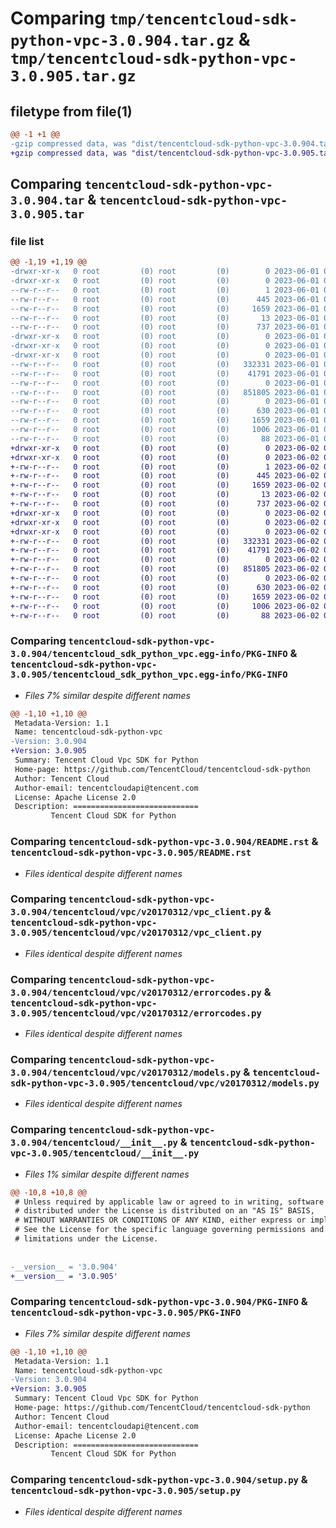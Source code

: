 # Comparing `tmp/tencentcloud-sdk-python-vpc-3.0.904.tar.gz` & `tmp/tencentcloud-sdk-python-vpc-3.0.905.tar.gz`

## filetype from file(1)

```diff
@@ -1 +1 @@
-gzip compressed data, was "dist/tencentcloud-sdk-python-vpc-3.0.904.tar", last modified: Thu Jun  1 02:50:55 2023, max compression
+gzip compressed data, was "dist/tencentcloud-sdk-python-vpc-3.0.905.tar", last modified: Fri Jun  2 00:44:03 2023, max compression
```

## Comparing `tencentcloud-sdk-python-vpc-3.0.904.tar` & `tencentcloud-sdk-python-vpc-3.0.905.tar`

### file list

```diff
@@ -1,19 +1,19 @@
-drwxr-xr-x   0 root         (0) root         (0)        0 2023-06-01 02:50:55.000000 tencentcloud-sdk-python-vpc-3.0.904/
-drwxr-xr-x   0 root         (0) root         (0)        0 2023-06-01 02:50:55.000000 tencentcloud-sdk-python-vpc-3.0.904/tencentcloud_sdk_python_vpc.egg-info/
--rw-r--r--   0 root         (0) root         (0)        1 2023-06-01 02:50:55.000000 tencentcloud-sdk-python-vpc-3.0.904/tencentcloud_sdk_python_vpc.egg-info/dependency_links.txt
--rw-r--r--   0 root         (0) root         (0)      445 2023-06-01 02:50:55.000000 tencentcloud-sdk-python-vpc-3.0.904/tencentcloud_sdk_python_vpc.egg-info/SOURCES.txt
--rw-r--r--   0 root         (0) root         (0)     1659 2023-06-01 02:50:55.000000 tencentcloud-sdk-python-vpc-3.0.904/tencentcloud_sdk_python_vpc.egg-info/PKG-INFO
--rw-r--r--   0 root         (0) root         (0)       13 2023-06-01 02:50:55.000000 tencentcloud-sdk-python-vpc-3.0.904/tencentcloud_sdk_python_vpc.egg-info/top_level.txt
--rw-r--r--   0 root         (0) root         (0)      737 2023-06-01 02:50:55.000000 tencentcloud-sdk-python-vpc-3.0.904/README.rst
-drwxr-xr-x   0 root         (0) root         (0)        0 2023-06-01 02:50:55.000000 tencentcloud-sdk-python-vpc-3.0.904/tencentcloud/
-drwxr-xr-x   0 root         (0) root         (0)        0 2023-06-01 02:50:55.000000 tencentcloud-sdk-python-vpc-3.0.904/tencentcloud/vpc/
-drwxr-xr-x   0 root         (0) root         (0)        0 2023-06-01 02:50:55.000000 tencentcloud-sdk-python-vpc-3.0.904/tencentcloud/vpc/v20170312/
--rw-r--r--   0 root         (0) root         (0)   332331 2023-06-01 02:50:55.000000 tencentcloud-sdk-python-vpc-3.0.904/tencentcloud/vpc/v20170312/vpc_client.py
--rw-r--r--   0 root         (0) root         (0)    41791 2023-06-01 02:50:55.000000 tencentcloud-sdk-python-vpc-3.0.904/tencentcloud/vpc/v20170312/errorcodes.py
--rw-r--r--   0 root         (0) root         (0)        0 2023-06-01 02:50:55.000000 tencentcloud-sdk-python-vpc-3.0.904/tencentcloud/vpc/v20170312/__init__.py
--rw-r--r--   0 root         (0) root         (0)   851805 2023-06-01 02:50:55.000000 tencentcloud-sdk-python-vpc-3.0.904/tencentcloud/vpc/v20170312/models.py
--rw-r--r--   0 root         (0) root         (0)        0 2023-06-01 02:50:55.000000 tencentcloud-sdk-python-vpc-3.0.904/tencentcloud/vpc/__init__.py
--rw-r--r--   0 root         (0) root         (0)      630 2023-06-01 02:50:55.000000 tencentcloud-sdk-python-vpc-3.0.904/tencentcloud/__init__.py
--rw-r--r--   0 root         (0) root         (0)     1659 2023-06-01 02:50:55.000000 tencentcloud-sdk-python-vpc-3.0.904/PKG-INFO
--rw-r--r--   0 root         (0) root         (0)     1006 2023-06-01 02:50:55.000000 tencentcloud-sdk-python-vpc-3.0.904/setup.py
--rw-r--r--   0 root         (0) root         (0)       88 2023-06-01 02:50:55.000000 tencentcloud-sdk-python-vpc-3.0.904/setup.cfg
+drwxr-xr-x   0 root         (0) root         (0)        0 2023-06-02 00:44:03.000000 tencentcloud-sdk-python-vpc-3.0.905/
+drwxr-xr-x   0 root         (0) root         (0)        0 2023-06-02 00:44:03.000000 tencentcloud-sdk-python-vpc-3.0.905/tencentcloud_sdk_python_vpc.egg-info/
+-rw-r--r--   0 root         (0) root         (0)        1 2023-06-02 00:44:03.000000 tencentcloud-sdk-python-vpc-3.0.905/tencentcloud_sdk_python_vpc.egg-info/dependency_links.txt
+-rw-r--r--   0 root         (0) root         (0)      445 2023-06-02 00:44:03.000000 tencentcloud-sdk-python-vpc-3.0.905/tencentcloud_sdk_python_vpc.egg-info/SOURCES.txt
+-rw-r--r--   0 root         (0) root         (0)     1659 2023-06-02 00:44:03.000000 tencentcloud-sdk-python-vpc-3.0.905/tencentcloud_sdk_python_vpc.egg-info/PKG-INFO
+-rw-r--r--   0 root         (0) root         (0)       13 2023-06-02 00:44:03.000000 tencentcloud-sdk-python-vpc-3.0.905/tencentcloud_sdk_python_vpc.egg-info/top_level.txt
+-rw-r--r--   0 root         (0) root         (0)      737 2023-06-02 00:44:02.000000 tencentcloud-sdk-python-vpc-3.0.905/README.rst
+drwxr-xr-x   0 root         (0) root         (0)        0 2023-06-02 00:44:03.000000 tencentcloud-sdk-python-vpc-3.0.905/tencentcloud/
+drwxr-xr-x   0 root         (0) root         (0)        0 2023-06-02 00:44:03.000000 tencentcloud-sdk-python-vpc-3.0.905/tencentcloud/vpc/
+drwxr-xr-x   0 root         (0) root         (0)        0 2023-06-02 00:44:03.000000 tencentcloud-sdk-python-vpc-3.0.905/tencentcloud/vpc/v20170312/
+-rw-r--r--   0 root         (0) root         (0)   332331 2023-06-02 00:44:02.000000 tencentcloud-sdk-python-vpc-3.0.905/tencentcloud/vpc/v20170312/vpc_client.py
+-rw-r--r--   0 root         (0) root         (0)    41791 2023-06-02 00:44:02.000000 tencentcloud-sdk-python-vpc-3.0.905/tencentcloud/vpc/v20170312/errorcodes.py
+-rw-r--r--   0 root         (0) root         (0)        0 2023-06-02 00:44:02.000000 tencentcloud-sdk-python-vpc-3.0.905/tencentcloud/vpc/v20170312/__init__.py
+-rw-r--r--   0 root         (0) root         (0)   851805 2023-06-02 00:44:02.000000 tencentcloud-sdk-python-vpc-3.0.905/tencentcloud/vpc/v20170312/models.py
+-rw-r--r--   0 root         (0) root         (0)        0 2023-06-02 00:44:02.000000 tencentcloud-sdk-python-vpc-3.0.905/tencentcloud/vpc/__init__.py
+-rw-r--r--   0 root         (0) root         (0)      630 2023-06-02 00:44:02.000000 tencentcloud-sdk-python-vpc-3.0.905/tencentcloud/__init__.py
+-rw-r--r--   0 root         (0) root         (0)     1659 2023-06-02 00:44:03.000000 tencentcloud-sdk-python-vpc-3.0.905/PKG-INFO
+-rw-r--r--   0 root         (0) root         (0)     1006 2023-06-02 00:44:02.000000 tencentcloud-sdk-python-vpc-3.0.905/setup.py
+-rw-r--r--   0 root         (0) root         (0)       88 2023-06-02 00:44:03.000000 tencentcloud-sdk-python-vpc-3.0.905/setup.cfg
```

### Comparing `tencentcloud-sdk-python-vpc-3.0.904/tencentcloud_sdk_python_vpc.egg-info/PKG-INFO` & `tencentcloud-sdk-python-vpc-3.0.905/tencentcloud_sdk_python_vpc.egg-info/PKG-INFO`

 * *Files 7% similar despite different names*

```diff
@@ -1,10 +1,10 @@
 Metadata-Version: 1.1
 Name: tencentcloud-sdk-python-vpc
-Version: 3.0.904
+Version: 3.0.905
 Summary: Tencent Cloud Vpc SDK for Python
 Home-page: https://github.com/TencentCloud/tencentcloud-sdk-python
 Author: Tencent Cloud
 Author-email: tencentcloudapi@tencent.com
 License: Apache License 2.0
 Description: ============================
         Tencent Cloud SDK for Python
```

### Comparing `tencentcloud-sdk-python-vpc-3.0.904/README.rst` & `tencentcloud-sdk-python-vpc-3.0.905/README.rst`

 * *Files identical despite different names*

### Comparing `tencentcloud-sdk-python-vpc-3.0.904/tencentcloud/vpc/v20170312/vpc_client.py` & `tencentcloud-sdk-python-vpc-3.0.905/tencentcloud/vpc/v20170312/vpc_client.py`

 * *Files identical despite different names*

### Comparing `tencentcloud-sdk-python-vpc-3.0.904/tencentcloud/vpc/v20170312/errorcodes.py` & `tencentcloud-sdk-python-vpc-3.0.905/tencentcloud/vpc/v20170312/errorcodes.py`

 * *Files identical despite different names*

### Comparing `tencentcloud-sdk-python-vpc-3.0.904/tencentcloud/vpc/v20170312/models.py` & `tencentcloud-sdk-python-vpc-3.0.905/tencentcloud/vpc/v20170312/models.py`

 * *Files identical despite different names*

### Comparing `tencentcloud-sdk-python-vpc-3.0.904/tencentcloud/__init__.py` & `tencentcloud-sdk-python-vpc-3.0.905/tencentcloud/__init__.py`

 * *Files 1% similar despite different names*

```diff
@@ -10,8 +10,8 @@
 # Unless required by applicable law or agreed to in writing, software
 # distributed under the License is distributed on an "AS IS" BASIS,
 # WITHOUT WARRANTIES OR CONDITIONS OF ANY KIND, either express or implied.
 # See the License for the specific language governing permissions and
 # limitations under the License.
 
 
-__version__ = '3.0.904'
+__version__ = '3.0.905'
```

### Comparing `tencentcloud-sdk-python-vpc-3.0.904/PKG-INFO` & `tencentcloud-sdk-python-vpc-3.0.905/PKG-INFO`

 * *Files 7% similar despite different names*

```diff
@@ -1,10 +1,10 @@
 Metadata-Version: 1.1
 Name: tencentcloud-sdk-python-vpc
-Version: 3.0.904
+Version: 3.0.905
 Summary: Tencent Cloud Vpc SDK for Python
 Home-page: https://github.com/TencentCloud/tencentcloud-sdk-python
 Author: Tencent Cloud
 Author-email: tencentcloudapi@tencent.com
 License: Apache License 2.0
 Description: ============================
         Tencent Cloud SDK for Python
```

### Comparing `tencentcloud-sdk-python-vpc-3.0.904/setup.py` & `tencentcloud-sdk-python-vpc-3.0.905/setup.py`

 * *Files identical despite different names*


